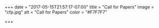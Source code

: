 +++
date = "2017-05-15T21:57:17-07:00"
title = "Call for Papers"
image = "cfp.jpg"
alt = "Call for Papers"
color = "#F7F7F7"

+++
